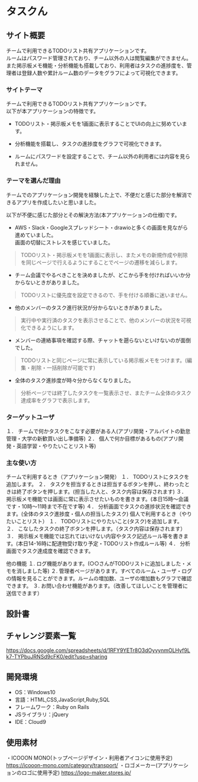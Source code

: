 # タスクん

## サイト概要
チームで利用できるTODOリスト共有アプリケーションです。<br>
ルームはパスワード管理されており、チーム以外の人は閲覧編集ができません。<br>
また掲示板メモ機能・分析機能も搭載しており、利用者はタスクの進捗度を、管理者は登録人数や累計ルーム数のデータをグラフによって可視化できます。

### サイトテーマ
チームで利用できるTODOリスト共有アプリケーションです。<br>
以下が本アプリケーションの特徴です。

+ TODOリスト・掲示板メモを1画面に表示することでUIの向上に努めています。

+ 分析機能を搭載し、タスクの進捗度をグラフで可視化できます。

+ ルームにパスワードを設定することで、チーム以外の利用者には内容を見られません。

### テーマを選んだ理由
チームでのアプリケーション開発を経験した上で、不便だと感じた部分を解消できるアプリを作成したいと思いました。

以下が不便に感じた部分とその解決方法(本アプリケーションの仕様)です。

+ AWS・Slack・Googleスプレッドシート・drawioと多くの画面を見ながら進めていました。<br>画面の切替にストレスを感じていました。
>TODOリスト・掲示板メモを1画面に表示し、またメモの新規作成や削除を同じページで行えるようにすることでページの遷移を減らします。

+ チーム会議でやるべきことを決めましたが、どこから手を付ければいいか分からないときがありました。
>TODOリストに優先度を設定できるので、手を付ける順番に迷いません。

+ 他のメンバーのタスク進行状況が分からないときがありました。
>実行中や実行済のタスクを表示させることで、他のメンバーの状況を可視化できるようにします。

+ メンバーの連絡事項を確認する際、チャットを遡らないといけないのが面倒でした。
>TODOリストと同じページに常に表示している掲示板メモをつけます。(編集・削除・一括削除が可能です)

+ 全体のタスク進捗度が時々分からなくなりました。
>分析ページでは終了したタスクを一覧表示させ、またチーム全体のタスク達成率をグラフで表示します。

### ターゲットユーザ
１．	チームで何かタスクをこなす必要がある人(アプリ開発・アルバイトの勤怠管理・大学の新歓買い出し準備等)
２．	個人で何か目標があるもの(アプリ開発・英語学習・やりたいことリスト等)

### 主な使い方
チームで利用するとき（アプリケーション開発）
１．	TODOリストにタスクを追加します。
２．	タスクを担当するときは担当するボタンを押し、終わったときは終了ボタンを押します。(担当した人と、タスク内容は保存されます)
３．	掲示板メモ機能では画面に常に表示させたいものを書きます。(本日15時～会議です・10時～11時まで不在です等)
４．	分析画面でタスクの進捗状況を確認できます。(全体のタスク進捗度・個人の担当したタスク)
個人で利用するとき（やりたいことリスト）
１．	TODOリストにやりたいこと(タスク)を追加します。
２．	こなしたタスクの終了ボタンを押します。（タスク内容は保存されます）
３．	掲示板メモ機能では忘れてはいけない内容やタスク記述ルール等を書きます。(本日14-16時に配達物受け取り予定・TODOリスト作成ルール等)
４．	分析画面でタスク達成度を確認できます。

他の機能
１.	ログ機能があります。(○○さんがTODOリストに追加しました・メモを消しました等)
２.	管理者ページがあります。すべてのルーム・ユーザ・ログの情報を見ることができます。ルームの増加数、ユーザの増加数もグラフで確認できます。
３.	お問い合わせ機能があります。（改善してほしいことを管理者に送信できます）

## 設計書


## チャレンジ要素一覧
https://docs.google.com/spreadsheets/d/1RFY9YETr8O3dOyvynmOLHyf9Lk7-TYPbuJRNSd9cFK0/edit?usp=sharing
## 開発環境
- OS：Windows10
- 言語：HTML,CSS,JavaScript,Ruby,SQL
- フレームワーク：Ruby on Rails
- JSライブラリ：jQuery
- IDE：Cloud9

## 使用素材
・ICOOON  MONO(トップページデザイン・利用者アイコンに使用予定)
https://icooon-mono.com/category/transport/
・ロゴメーカー(アプリケーションのロゴに使用予定)
https://logo-maker.stores.jp/
